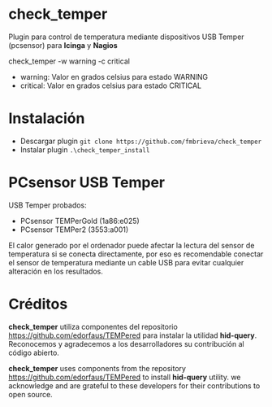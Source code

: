 # check_temper
Plugin para control de temperatura mediante dispositivos USB Temper (pcsensor) para **Icinga** y **Nagios**

check_temper -w warning -c critical

- warning: Valor en grados celsius para estado WARNING
- critical: Valor en grados celsius para estado CRITICAL

# Instalación

- Descargar plugin ```git clone https://github.com/fmbrieva/check_temper```
- Instalar plugin  ```.\check_temper_install```

# PCsensor USB Temper 
USB Temper probados:
- PCsensor TEMPerGold (1a86:e025)
- PCsensor TEMPer2 (3553:a001)

El calor generado por el ordenador puede afectar la lectura del sensor de temperatura si se conecta directamente, por eso es recomendable conectar el sensor de temperatura mediante un cable USB para evitar cualquier alteración en los resultados.

# Créditos
**check_temper** utiliza componentes del repositorio https://github.com/edorfaus/TEMPered para instalar la utilidad **hid-query**. Reconocemos y agradecemos a los desarrolladores su contribución al código abierto.

**check_temper** uses components from the repository https://github.com/edorfaus/TEMPered to install **hid-query** utility. we acknowledge and are grateful to these developers for their contributions to open source.

